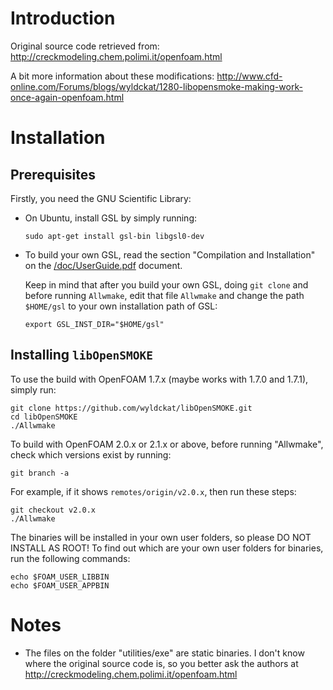 # Introduction

Original source code retrieved from: http://creckmodeling.chem.polimi.it/openfoam.html

A bit more information about these modifications: http://www.cfd-online.com/Forums/blogs/wyldckat/1280-libopensmoke-making-work-once-again-openfoam.html

# Installation
## Prerequisites
Firstly, you need the GNU Scientific Library:

*   On Ubuntu, install GSL by simply running:

        sudo apt-get install gsl-bin libgsl0-dev

*   To build your own GSL, read the section "Compilation and Installation" on the [/doc/UserGuide.pdf](./libOpenSMOKE/doc/UserGuide.pdf "User Guide") document.

    Keep in mind that after you build your own GSL, doing `git clone` and before running `Allwmake`, edit that file `Allwmake` and change the path `$HOME/gsl` to your own installation path of GSL:

        export GSL_INST_DIR="$HOME/gsl"

## Installing `libOpenSMOKE`
To use the build with OpenFOAM 1.7.x (maybe works with 1.7.0 and 1.7.1), simply run:

    git clone https://github.com/wyldckat/libOpenSMOKE.git
    cd libOpenSMOKE
    ./Allwmake

To build with OpenFOAM 2.0.x or 2.1.x or above, before running "Allwmake", check which versions exist by running:

    git branch -a

For example, if it shows `remotes/origin/v2.0.x`, then run these steps:

    git checkout v2.0.x
    ./Allwmake

The binaries will be installed in your own user folders, so please DO NOT INSTALL AS ROOT! To find out which are your own user folders for binaries, run the following commands:

    echo $FOAM_USER_LIBBIN
    echo $FOAM_USER_APPBIN

# Notes
* The files on the folder "utilities/exe" are static binaries. I don't know where the original source code is, so you better ask the authors at http://creckmodeling.chem.polimi.it/openfoam.html
